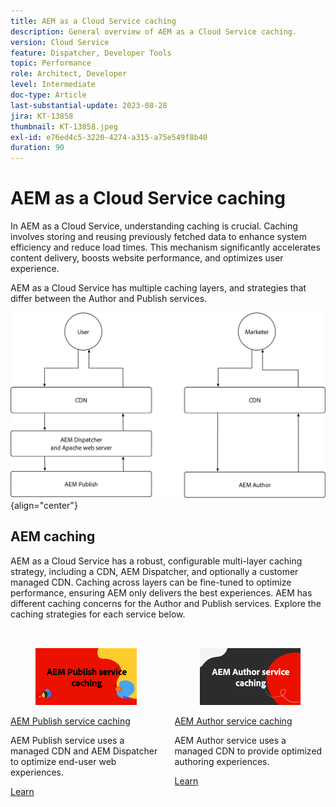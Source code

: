 ```yaml
---
title: AEM as a Cloud Service caching
description: General overview of AEM as a Cloud Service caching.
version: Cloud Service
feature: Dispatcher, Developer Tools
topic: Performance
role: Architect, Developer
level: Intermediate
doc-type: Article
last-substantial-update: 2023-08-28
jira: KT-13858
thumbnail: KT-13858.jpeg
exl-id: e76ed4c5-3220-4274-a315-a75e549f8b40
duration: 90
---
```

# AEM as a Cloud Service caching

In AEM as a Cloud Service, understanding caching is crucial. Caching involves storing and reusing previously fetched data to enhance system efficiency and reduce load times. This mechanism significantly accelerates content delivery, boosts website performance, and optimizes user experience.

AEM as a Cloud Service has multiple caching layers, and strategies that differ between the Author and Publish services. 

![AEM as a Cloud Service caching overview](./assets/overview/all.png){align="center"} 

## AEM caching

AEM as a Cloud Service has a robust, configurable multi-layer caching strategy, including a CDN, AEM Dispatcher, and optionally a customer managed CDN. Caching across layers can be fine-tuned to optimize performance, ensuring AEM only delivers the best experiences. AEM has different caching concerns for the Author and Publish services. Explore the caching strategies for each service below.


<div class="columns is-multiline" style="margin-top: 2rem">
    <div class="column is-half-tablet is-half-desktop is-half-widescreen" aria-label="AEM Publish service caching">
    <div class="card is-padded-small is-padded-big-mobile" style="height: 100%">
        <div class="card-image">
          <figure class="image is-16by9">
            <a href="./publish.md" title="AEM Publish service" tabindex="-1">
              <img class="is-bordered-r-small" src="./assets/overview/publish-card.png" alt="AEM Publish service caching">
            </a>
          </figure>
        </div>
        <div class="card-content is-padded-small">
          <div class="content">
            <p class="headline is-size-6 has-text-weight-bold"><a href="./publish.md" title="AEM Publish service caching">AEM Publish service caching</a></p>
            <p class="is-size-6">AEM Publish service uses a managed CDN and AEM Dispatcher to optimize end-user web experiences.</p>
            <a href="./publish.md" class="spectrum-Button spectrum-Button--outline spectrum-Button--primary spectrum-Button--sizeM">
              <span class="spectrum-Button-label has-no-wrap has-text-weight-bold">Learn</span>
            </a>
          </div>
        </div>
      </div>
    </div>
    <div class="column is-half-tablet is-half-desktop is-half-widescreen" aria-label="AEM Author service caching">
        <div class="card is-padded-small is-padded-big-mobile" style="height: 100%">
            <div class="card-image">
            <figure class="image is-16by9">
                <a href="./author.md" title="AEM Author service caching" tabindex="-1">
                <img class="is-bordered-r-small" src="./assets/overview/author-card.png" alt="AEM Author service caching">
                </a>
            </figure>
            </div>
            <div class="card-content is-padded-small">
            <div class="content">
                <p class="headline is-size-6 has-text-weight-bold"><a href="./author.md" title="AEM Author service caching">AEM Author service caching</a></p>
                <p class="is-size-6">AEM Author service uses a managed CDN to provide optimized authoring experiences.</p>
                <a href="./author.md" class="spectrum-Button spectrum-Button--outline spectrum-Button--primary spectrum-Button--sizeM">
                <span class="spectrum-Button-label has-no-wrap has-text-weight-bold">Learn</span>
                </a>
            </div>
            </div>
        </div>
    </div>
</div>
